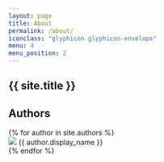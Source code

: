 ```yaml
---
layout: page
title: About
permalink: /about/
iconclass: "glyphicon glyphicon-envelope"
menu: 4
menu_position: 2
---
```


<h2>{{ site.title }}</h2>

<h2>Authors</h2>
{% for author in site.authors %}
<div class="meta">
	<img src="http://www.gravatar.com/avatar/{{ author.gravatar }}?s=40">
	<span class="author">{{ author.display_name }}</span>
</div>
{% endfor %}
